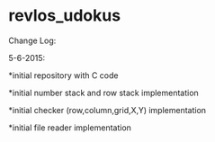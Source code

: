 # revlos_udokus

Change Log: 

5-6-2015:

  *initial repository with C code
  
  *initial number stack and row stack implementation
  
  *initial checker (row,column,grid,X,Y) implementation
  
  *initial file reader implementation
